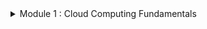 <details>
<summary> Module 1 : Cloud Computing Fundamentals </summary>
<br>
<details>
<summary> Understanding Cloud Concepts</summary>
<br>

<details>
<summary> The Changing Role of the Data Center </summary>
<br>
  
**What is cloud?**

Cloud computing is a technology that allows individuals and businesses to access and store data and applications over the internet instead of on a local computer or server.

**On-Demand Self-Service**

Consumers can automatically provision resources as needed without direct interaction with the cloud service provider. They can access additional compute power, storage, new websites, or database services on demand. This flexibility allows them to expand or reduce services without requiring human assistance from the provider.

**Broad Network Access**

Services are accessible across the network from various devices, including client devices and traditional servers. These cloud-based resources can be accessed via local on-premises networks, the internet, or both, making them potentially globally accessible

**Resource Pooling**

The cloud service provider (CSP) pools resources in a multitenant model and dynamically allocates them on demand, abstracting the specific distribution of hardware from consumers. CSPs manage and optimize network, storage, and compute capabilities, ensuring consumers can access these resources without knowing or caring about their physical locations, which may change with each use.

**Rapid Elasticity**

Resources in cloud computing are provisioned and released to match demand, either automatically or manually. Unlike traditional capital expenditures for fixed server resources, cloud-based resources are dynamically allocated, ensuring efficient utilization. This is especially beneficial for businesses with fluctuating resource needs, such as retail with seasonal demand spikes, as they no longer need to purchase and maintain underutilized servers.

**Measured Service**

Cloud service providers (CSPs) meter resource utilization, enabling efficient and dynamic allocation. This metering allows CSPs to accurately bill consumers for the exact amount of resources consumed.

</details>

<details>
<summary> Cloud Computing Ecosystems </summary>
<br>

**Consumers of Services**

Everyday end-users utilize cloud services in their daily business activities without needing to understand the underlying infrastructure.

Examples include:

**Microsoft OneDrive**: A file hosting and synchronization service for storing and sharing files accessible from PCs, Macs, and mobile devices.

**Google Drive**: A cloud storage and file backup service offering free storage, collaboration on documents, and file sharing.

**iCloud**: A cloud storage service by Apple for storing photos, videos, documents, and other files, accessible across Apple devices.

**Providers of Services**

Cloud providers offer a wide range of services, from infrastructure to applications and tools. 
Prominent providers include:

**Amazon Web Services (AWS)**: A comprehensive platform by Amazon offering computing power, storage, databases, networking, analytics, machine learning, and more.

**Microsoft Azure**: A cloud computing platform by Microsoft for building, deploying, and managing applications and services via Microsoft-managed data centers.

**Google Cloud Platform (GCP)**: A suite of cloud services by Google, providing infrastructure, storage, AI, machine learning, data analytics, and more.

**IBM Cloud**: A collection of services by IBM offering IaaS, PaaS, and SaaS solutions, as well as tools for data analytics, AI, and blockchain.

**Oracle Cloud Infrastructure**: An IaaS platform by Oracle with services including compute, storage, networking, database, and applications, focused on enterprise workloads.

**Alibaba Cloud**: The cloud computing arm of Alibaba Group, offering a wide range of services including computing, storage, networking, database, AI, and security, with a strong presence in the Asia-Pacific region.

**Designer of Services**

These companies specialize in designing and implementing cloud technologies, often within specific cloud ecosystems or to enhance packaged cloud applications:

**Accenture**: Offers cloud consulting and implementation services, helping businesses deploy cloud solutions and manage cloud environments effectively.

**Deloitte**: Provides cloud technology consulting services, assisting organizations in developing cloud strategies, designing architectures, and implementing cloud solutions across various industries.

**Capgemini**: Offers cloud transformation services, helping businesses design and implement cloud architectures, optimize cloud environments, and drive digital transformation using cloud technologies.

**IBM**: Provides cloud consulting and design services, specializing in hybrid cloud architectures, cloud-based application development, and integrating emerging technologies like AI and blockchain.

**PricewaterhouseCoopers (PwC)**: Offers cloud technology consulting services focused on cloud strategy, optimization, compliance, and security, helping businesses navigate cloud environments effectively.

**Cognizant**: Provides cloud technology services, assisting organizations with cloud solution design, application migration, and optimizing cloud infrastructure for improved performance.

**Wipro**: Offers cloud consulting and implementation services, helping businesses develop cloud strategies, build cloud-native applications, and ensure seamless integration across cloud platforms.

**Tata Consultancy Services (TCS)**: Provides cloud technology solutions, specializing in cloud strategy development, architecture design, and implementing cloud-based applications and services.

**Infosys**: Offers cloud consulting and implementation services, assisting businesses in designing, migrating, and optimizing cloud solutions to enhance operational efficiency and scalability.

**DXC Technology**: Provides cloud consulting and implementation services, focusing on cloud architecture design, application migration, and managing cloud environments for businesses.

</details>

<details>
<summary> Understanding Cloud Deployment Models </summary>
<br>

**Cloud Components and Clients**
There are three main components in a cloud services solution. The first component is the client platform from which the cloud services are being accessed. The second is the data center where the cloud services are being hosted. The final component is the network connection between those two points.

Cloud Service Component  Role

CSP data center          Hosts cloud services

Client                   Means of access to cloud services for consumer

Network                  Path between cloud services and client devices

Leading cloud service providers like Microsoft and Amazon operate extensive global networks of data centers. These facilities are engineered with redundancy to ensure continuous power supply, internet connectivity, and physical security. Within these data centers, cloud services are hosted, offering diverse functionalities.

Cloud services cater to a broad spectrum of users, including individuals and businesses, across various platforms. These services encompass storage, email, e-commerce, office suites, and development environments. Users access these services from devices such as phones, tablets, computers, IoT devices, and servers, running operating systems like Windows, macOS, Linux, iOS, and Android.

Cloud infrastructure can be managed internally by an organization or outsourced to a CSP that serves multiple clients. Hybrid solutions combine these approaches. Network connections linking client devices to CSP data centers can be private, public via the internet, or cellular, tailored to specific organizational needs.

Deployment models include:

**Public Cloud**: Managed by a CSP, serving external customers who share resources.

**Private Cloud**: Dedicated to a single organization, offering enhanced control and privacy.

**Hybrid Cloud**: Combines public, private, or community deployments to optimize flexibility and performance based on varying needs.

![image](https://github.com/Thuthukanii/Cloud-Computing/assets/104025247/6e82434d-cf3a-41ba-bad1-d95c1bc40d22)

**Public Cloud**

The public cloud is a comprehensive set of hardware, networking, storage, services, applications, and interfaces managed by third-party providers for use by businesses and individuals. Customers access these services via subscription models, paying for usage rather than owning physical infrastructure.

Cloud service providers (CSPs) create scalable data centers that abstract underlying infrastructure details from consumers. Resources are dynamically allocated to meet current demand, offering flexibility and scalability. Public clouds provide extensive options for computing, storage, and specialized services like GPUs for data science and application development.

Public cloud offerings include APIs, security features, and specialized infrastructure tailored to diverse workload requirements. While typically multi-tenant, some providers offer dedicated instances for customers needing physical isolation due to governance or compliance requirements, though this may not yield the same cost savings as multi-tenancy.

Major public cloud vendors like Amazon and Microsoft are synonymous with cloud computing, although they also provide private cloud deployment options alongside their public offerings.

**Private Cloud**

A private cloud is a dedicated set of hardware, networking, storage, services, applications, and interfaces owned and operated by an organization for exclusive use by its employees, partners, or customers. It can be managed internally or by a third party solely for one enterprise, providing complete control over deployment while leveraging cloud benefits. This model is favored by large enterprises seeking stringent control, governance, security, and compliance, operating behind a firewall and not accessible to the public.

Public cloud vendors are increasingly offering on-premises appliances that mirror their cloud services, installed within customer data centers behind firewalls. These appliances provide scalability, cost-efficiency, and cloud advantages while maintaining data on-site. The deployment model may involve vendor-managed appliances billed like public cloud services, or customer-owned appliances for greater control and maintenance.

This approach addresses security concerns and regulatory requirements that may restrict the use of public cloud, such as in industries like banking where data confidentiality is critical.

</details>

<details>
<summary> Hybrid Cloud </summary>
<br

A hybrid cloud environment combines private cloud infrastructure with public cloud services, integrating them to address business needs effectively. The goal is to create a unified, automated, and well-managed computing environment where end-users seamlessly access technology services without distinguishing between on-premises and cloud resources.

Multicloud refers to using multiple public cloud services within an organization. Initially driven by different teams or units adopting various public clouds, multicloud environments require management for visibility, control, and operational efficiency across platforms.

Corporate computing involves integrating multiple public services with private clouds and data centers to enhance overall computing capabilities. Not all mixed cloud usage scenarios qualify as hybrid or multicloud environments:

**Not Hybrid/Multicloud**:

Using a public cloud service for isolated development without integration with private cloud or data center.
Utilizing a SaaS application without data movement to internal data centers.
Standardizing different divisions on separate public clouds without inter-cloud operations.

**Hybrid/Multicloud**:

Integrating public development platforms that exchange data with private cloud or data center applications.
Leveraging SaaS applications that interact with private or data center resources.
Designing business processes as services to connect multiple cloud environments seamlessly.
Ingesting data from various cloud sources into a SaaS analytics platform.
Flexibly moving workloads across public clouds based on cost or performance considerations.
  
</details>

<details>
<summary> Cloud Within a Cloud (Virtual Private Cloud) </summary>
<br

A Virtual Private Cloud (VPC), also known as Cloud Within a Cloud, involves hosting an organization's cloud services within a public cloud provider's infrastructure but in an isolated segment. This segment ensures that the organization's resources are private and not shared with other companies, while the public cloud environment provides scalability and flexibility.

**Key points about Virtual Private Cloud (VPC)**:

Definition: A VPC is a logical isolation of cloud services within a public cloud provider's infrastructure.

Isolation: Resources are segregated to ensure privacy and security, though they reside within a public cloud.

Administration: The organization retains full administrative control and responsibility over its VPC resources.

Scalability: VPCs leverage the scalability of the public cloud infrastructure, accommodating varying resource demands.

Comparison with Private Cloud: Differs from a private cloud, which involves physical isolation in a dedicated data center or infrastructure, potentially limiting scalability compared to VPCs.

Virtual Private Clouds are examples of single-tenant deployments within a public cloud setting, offering organizations both the benefits of public cloud scalability and the privacy of dedicated resources.

**Multitenancy**:
Multitenancy is the model used in public cloud deployments where multiple consumers, known as tenants, share computing resources managed by a CSP. This shared resource utilization contrasts with VPC deployments where resources are isolated for individual organizations. Multitenancy enables cost benefits through efficient resource sharing among multiple users within the same cloud infrastructure.

**Multi-cloud**:
Multi-cloud refers to various configurations where organizations use services from multiple public cloud providers (such as AWS and Azure) and possibly from a private cloud infrastructure. This approach reduces dependence on a single vendor, enhances service flexibility and choice, allows better control over data geographic location, and improves disaster mitigation capabilities.

</details>

<details>
<summary> Cloud Delivery Methods </summary>
<br

**Cloud Service Models Overview**:

Cloud computing simplifies operations by offloading responsibilities traditionally managed in a client-server model. Instead of purchasing and managing complex hardware, companies can delegate these tasks to a Cloud Service Provider (CSP), adjusting resource usage as needed.

**Infrastructure as a Service (IaaS)**:

Description: Provides hardware infrastructure on demand, including servers, storage, networking, and virtualization resources.

Responsibilities:
Consumer: Manages the operating system, applications, and data hosted on the virtual machines.
CSP: Handles physical hardware management, firmware updates, and ensures hardware compatibility.
Examples: AWS EC2, Microsoft Azure VMs, Rackspace, Digital Ocean.

**Platform as a Service (PaaS)**:

Description: Offers a platform for developing, testing, and deploying applications without managing underlying infrastructure.

Responsibilities:
Consumer: Develops and maintains applications and data hosted on the platform.
CSP: Manages the underlying infrastructure, runtime, middleware, and development tools.
Examples: Google App Engine, Heroku, Microsoft Azure App Services, AWS ElasticBeanstalk, Salesforce.

**Software as a Service (SaaS)**:

Description: Delivers software applications over the internet on a subscription basis, eliminating the need for installation and maintenance by the user.

Responsibilities:
Consumer: Uses the application and its data without managing underlying infrastructure, operating system, or software updates.
CSP: Manages all aspects of the application, including infrastructure, software updates, security, and data.
Examples: Salesforce, Google Workspace (formerly G Suite), Microsoft Office 365 WebEx, Dropbox, Netflix.

Each cloud service model offers varying levels of control and responsibility, catering to different user needs from infrastructure provisioning to fully managed applications, facilitating scalable and flexible IT solutions.
  
</details>

<details>
<summary> The Computing Resources Life Cycle </summary>
<br

Cloud computing revolutionizes IT infrastructure management by enabling users to lease computing resources on-demand, paying only for what they use. This contrasts sharply with traditional data centers where hardware must be purchased upfront, regardless of actual usage.

Self-Service Provisioning and Elasticity:

**Self-Service**: Cloud consumers can instantly select, configure, and deploy services through a user-friendly interface, bypassing lengthy procurement processes typical in traditional IT setups.

**Elasticity**: Cloud resources can dynamically adjust their capacity to match demand. For example, storage can expand or contract based on data volume, optimizing costs and performance.

Dynamic Workload Management:

Workloads in cloud environments are independent services or collections of code. Proper workload management involves selecting the right cloud environment (public, private, or hybrid) based on performance, compliance, and legacy system integration needs.

**Multicloud Strategy**: Leveraging multiple cloud providers allows organizations to optimize performance, reliability, and cost across different geographic regions or service levels.

Lifecycle and Optimization:

**Data and Application Lifecycle**: Understanding how applications and data move through different stages of demand (increasing or decreasing) helps in optimizing resource allocation and cost management.

**Migration and Integration**: Efficient management requires seamless integration across hybrid or multicloud environments, ensuring data security, governance, and operational continuity.

Management Services:

**Network Monitoring**: Ensures uptime and performance of cloud applications by monitoring and managing network resources.

**Health Monitoring**: Proactively identifies and resolves potential issues in application and workload performance.

**Security and Governance**: Protects applications and data across cloud environments, ensuring compliance with regulatory requirements.

**Data Management**: Facilitates seamless data movement and integration between cloud and on-premises environments.

**Interface Integration**: Ensures smooth operation and communication between different cloud services and environments.

Cloud computing’s flexibility and scalability empower organizations to optimize IT operations, enhance agility, and strategically manage resources across diverse cloud platforms.
  
</details>

<details>
<summary> The Changing Role of Data Center </summary>
<br

**Data Center Persistence**:

Data centers remain crucial for medium and large companies managing systems of record like accounting and inventory.
They often evolve in an unplanned manner, supporting varied hardware, OS, and applications, leading to high maintenance costs.

**Virtualization and Efficiency**:

Virtualization improves efficiency by decoupling software from hardware, making management easier.
Despite improvements, cloud computing offers further transformation possibilities.

**Hybrid Cloud Strategy**:

A hybrid cloud strategy considers the traditional data center, private, public, and multicloud environments.
It integrates various cloud services to optimize workload management and data governance.

**Security Considerations**:

Public clouds now offer sophisticated security, often surpassing traditional data centers prone to internal threats.
Certain workloads and sensitive data may still need to remain on-premises due to legacy dependencies or regulatory requirements.

**Private Cloud Evolution**:

Companies create private clouds for efficient, automated environments with self-service portals for developers.
These environments support rapid development and experimentation without extensive initial funding.

**Public Cloud Benefits**:

Public clouds are suitable for scalable, temporary projects, avoiding the need for additional hardware.
Examples include retail expansions and SaaS applications for CRM and HRM, enabling faster data access and operational agility.

**Hybrid Cloud Integration**:

Hybrid clouds combine public cloud accessibility with private cloud security and compliance.
For instance, financial services may use a hybrid cloud to meet legal data storage requirements while offering global services.

**Virtualization and Private Cloud as Stepping Stones**:

Companies use private clouds to manage virtual machine sprawl and prepare applications for the public cloud.
This approach minimizes risks and establishes a hybrid cloud setup, balancing modern and legacy systems.

In summary, the role of the data center is evolving with hybrid cloud strategies, leveraging both private and public cloud benefits while addressing security, compliance, and legacy application needs.

</details>
</details>

<details>
<summary> Embracing the Business Imperative</summary>
<br>

<details>
<summary> Understanding IT Transformation </summary>
<br>

**Understanding IT Transformation**

With the rise of commercial cloud computing vendors and services, the role of IT is evolving significantly. Traditionally, IT had complete control over computing resources, but now it is responsible for providing oversight, management, and evaluation of various options. IT must integrate processes and data across different areas and ensure security and compliance.

IT now oversees both cloud and on-premises services, necessitating transition plans for outdated applications. IT operations must ensure consistent and predictable performance in hybrid and multicloud environments.

Historically, IT organizations spent a significant amount of time maintaining legacy applications in data centers, delaying support for innovative initiatives. As a result, business leaders grew frustrated with the slow pace of IT. Some companies have invested in cloud technologies and application modernization to transform aging applications, leading successful organizations towards a path of transformation driven by cloud services.
  
</details>

<details>
<summary> Escaping the IT Legacy Trap </summary>
<br>

**Escaping the IT Legacy Trap**

Legacy applications, crucial for managing core business processes like payment services and customer management, are often challenging to update due to their architectural foundation. These applications are typically monolithic with dependencies on other applications, making them difficult to modernize.

Simply moving these legacy applications to a cloud platform is tempting but is often expensive and unproductive. Legacy applications from sectors such as banking or retail may not be compatible with modern architectures. Moving them to the cloud requires relocating all dependent applications and substantial computing and storage resources, offering no strategic advantage due to their outdated code.

The solution is to transform and modernize these applications. This involves removing dependencies and redesigning the application as a set of modular services. Frequently used services should be written once and reused when possible. Modernizing legacy applications is essential to harness the innovation benefits of the cloud.

</details>

<details>
<summary> Preparing for the Cloud </summary>
<br>

**Preparing for the Cloud**

Adopting a cloud strategy requires not just technical changes but significant cultural shifts. While developers and business leaders may be eager to adopt cloud services, IT organizations can be resistant. Rushing into cloud adoption without a plan, particularly without addressing compliance and security requirements, can lead to trouble.

Education is key: everyone must understand what the cloud can and cannot do and how it can redefine business operations. Successful cloud adoption requires collaboration between IT and business units, balancing freedom with the need for management. Clear, agreed-upon guidelines are essential.

Adopting a cloud strategy involves new practices, skills, and roles. Modernizing applications, choosing appropriate SaaS solutions, and creating beneficial licensing agreements are critical steps. DevOps and agile methodologies, suited to the cloud, should be embraced.

The shift to cloud affects all parts of a company, requiring adjustments in roles and skills. Implementing this cultural change is challenging and time-consuming. Pilot projects, expert training, and hiring experienced cloud professionals can facilitate this transition.

After preparation, cloud technologies can be deployed in private, hybrid, public, or multicloud contexts. Continuous learning and process adjustments will be necessary. IT staff will have opportunities to upgrade their skills, leading to new opportunities. Cleaning up legacy data centers and fostering a cloud-centric culture increases the chances of success.

Ultimately, cloud technologies are essential for creating business agility and flexibility, supporting business processes effectively.

</details>

<details>
<summary> Building for Innovation </summary>
<br>

**Building for Innovation**

The cloud facilitates connections among employees, partners, and customers, breaking down traditional boundaries within business units and with external stakeholders. Enhancing communication, feedback, and transparency is crucial for success, as seen in improved supply chain transparency.

As IT transforms to guide cloud strategy, it becomes an agent of change. Utilizing well-defined cloud services and standard APIs enables rapid development of innovative applications and services to support partners and suppliers. Businesses can pilot new services with selected partners, iterating based on feedback, allowing experimentation with new business models without significant capital investment.

Connecting an organization’s ecosystem tightly increases the need to manage diverse data sources as a single pool of information, requiring careful planning. Freed from traditional constraints, these integrated applications, processes, and data services offer compelling business benefits.

Previously, integrating customers and partners required complex software and significant time. Cloud technologies, with common APIs and services, now enable efficient ecosystem integration without separate computing environments. Established cloud infrastructure standards facilitate quicker business transformation, enhancing revenue and satisfaction.

</details>

<details>
<summary> The Business Imperatives </summary>
<br>

**The Business Imperatives**

In the past, businesses could develop applications and computing platforms that lasted for decades. Today, advances in cloud services have changed this competitive environment. New companies can leverage inexpensive cloud services to build, test, and launch innovative services quickly, potentially overtaking established markets without the burden of legacy systems.

Modernizing IT is essential to stay competitive. By implementing a well-defined cloud strategy through collaboration across the business, organizations can streamline IT operations, modernize critical applications, and move key workloads to the cloud. This allows informed decisions on which workloads remain on-premises and which move to the cloud.

Management teams must ensure cloud services meet security, governance, and stability guidelines, often supporting multiple clouds while limiting vendor numbers for manageability. A solid cloud strategy prepares the company to innovate and protect customer and partner relationships, creating a competitive advantage.

</details>

<details>
<summary> Optimizing Your Existing Business </summary>
<br>

**Optimizing Your Existing Business**

Before rushing to establish a cloud strategy, consider how your business interacts with its customers, who likely already consume cloud services. Customers expect you to use cloud services as part of your business strategy, enabling you to meet their needs for rapid change. Without the agility of a cloud platform, you risk losing customers to more responsive providers.

For instance, a century-old furniture business faces competition from new cloud-based online furniture companies that offer a wide selection of products with fast, free shipping. To compete, the physical store can adopt a hybrid model: maintaining the in-store experience while offering cloud-based services. This approach allows customers to order online, pick up in-store, and see products before purchasing.

The store can leverage its community ties and best practices, integrating cloud services to expand offerings, collect data on customer preferences, and innovate with custom-built furniture from local artisans. By blending traditional strengths with cloud capabilities, the furniture store can remain competitive and responsive to customer needs.

</details>

<details>
<summary> Modern Development and Deployment Strategies </summary>
<br>

**Modern Development and Deployment Strategies**

Moving to an innovative cloud strategy involves adopting DevOps, which combines modern application development and deployment techniques. DevOps uses an agile, iterative development process focused on customer needs and success metrics.

Key aspects include ensuring the software is intuitive, encourages engagement, is modular and flexible, and performs well across different cloud platforms and on-premises environments. DevOps streamlines development and deployment, enabling continuous delivery of new features without waiting for a new release cycle.

For example, with DevOps, a custom suit tailoring SaaS application can quickly add a feature allowing customers to get design approvals before production. Instead of bundling this feature in a future release, it can be developed, tested, and deployed in days, enhancing responsiveness and customer satisfaction.

</details>

<details>
<summary> Revisiting Your Business Model </summary>
<br>

**Revisiting Your Business Model**

The cloud enables businesses to easily adapt or experiment with new ideas, transforming their business models. Historically, software services were essential but not growth drivers. This has changed with the success of companies like Uber, Airbnb, and Netflix, which leverage sophisticated cloud-based services to quickly build and modify applications and use data to understand customer expectations.

Modern businesses must continually re-examine and potentially change their business models to stay competitive. Even if a business optimizes its data center, relationships, and practices, it must remain vigilant as competitors look for weaknesses to exploit. Regularly revisiting and innovating the business model is crucial for sustained success.

</details>

<details>
<summary> Transforming the Business Model </summary>
<br>

**Transforming the Business Model**

Smart businesses embrace breaking and experimenting with their business models, and the cloud offers the perfect environment for such innovation. The cloud's agility and flexibility allow businesses to test new ideas, like offering products as services, with minimal risk.

Business models consist of various adjustable characteristics that define how a company operates and interacts with customers and partners. Businesses can leverage the cloud to explore new market segments, offer trial products, and manage customer interactions, thus transforming their ability to quickly adapt and grow.

Significant changes to a business model are challenging but worthwhile for reinventing and finding new opportunities. The cloud enables experimentation with new approaches by setting up smaller, controlled tests or even subsidiary divisions. Successful experiments can be scaled up, while unsuccessful ones can be easily terminated, allowing continuous innovation and adaptation to meet business needs and customer demands.

</details>
</details>

<details>
<summary> Architectural Consideration for the Cloud Environment </summary>
<br>

<details>
<summary> Rethinking the Type of Constituents Your Cloud Serves </summary>
<br>
  
In the cloud ecosystem, there are key roles that shape how cloud architecture is viewed and implemented:

**Cloud Consumers**: These are individuals or groups within a business that use cloud services to accomplish tasks, such as developers using public cloud computing services. Their main responsibility is selecting the right set of services to meet business needs without worrying about the detailed architecture of each element. They need to avoid creating isolated silos by using containerization and microservices.

**Direct Customers**: These users interact directly with services created by a business within a cloud environment, unaware that the services run on a public or private cloud.

**Cloud Service Providers**: These can be commercial vendors selling services to cloud consumers or internal providers creating services for their own employees, partners, and customers. Providers must focus on architecting elements, building optimized applications and services, and ensuring consistency and support for customers.

The organization’s role as either a cloud consumer or provider influences its cloud architecture planning. Cloud consumers focus on integrating the right services, while cloud providers concentrate on creating a robust and consistent environment.

The National Institute of Standards and Technology (NIST) Cloud Reference Model illustrates the necessary cloud services. It emphasizes the importance of integrating applications, middleware, infrastructure, and services, and highlights the role of cloud auditors for oversight.

Cloud service providers need to manage and support various cloud models through service orchestration to avoid isolated silos. They must ensure the environment is managed effectively, supporting business needs, configurations, resource allocation, interoperability, and service portability.

</details>

<details>
<summary> Planning for Deployment </summary>
<br>

The hybrid cloud is not a single architectural model but a combination of various services on different platforms. It requires understanding the relationships among distributed services rather than viewing them as a unified system. Key considerations for an effective hybrid cloud architecture include:

**Latency and Performance**: Monitoring and measuring the entire environment is crucial to ensure efficient performance and manage latency issues. Services need to be placed appropriately based on their latency requirements and the nature of their interactions.

**Security**: Security requirements must be considered from the beginning, ensuring the protection and privacy levels demanded by customers are met. Different types of environments will have varying security needs.

**Governance**: Governance requirements, including industry best practices and legal guidelines for data handling, influence hybrid cloud planning. This may involve selecting appropriate partners and ensuring data storage and processing comply with regional regulations.

**Reliability in the Context of Change**: The hybrid cloud should support change, such as adding new services or partners, and maintain reliability. It should be architected to adapt to business, performance, and customer needs, often involving a mix of data center, private cloud, and public cloud services.

Microservices and containers can help reduce latency by tightly coupling services and leveraging APIs and caching techniques. A well-architected hybrid cloud environment, based on best practices and sound engineering principles, can manage distributed services efficiently, balancing performance, security, governance, and reliability.

</details>

<details>
<summary> Setting the Right Policies and Business Rules </summary>
<br>

In a hybrid cloud environment, policies and business rules must be integrated architecturally to ensure they are operational across all components, unlike the straightforward implementation in an on-premises environment.

For example, if a policy requires that personal data about French customers be stored on a physical server in France, this policy should be designed as a middleware service. This service controls data movement based on predefined rules and conditions, rather than implementing each rule and policy within every component of the hybrid environment. This approach ensures consistency and compliance across the entire hybrid infrastructure.

</details>

<details>
<summary> Navigating the Choices in a Hybrid World </summary>
<br>

The hybrid cloud environment allows you to select the right service for the right task, based on business and architectural requirements. To achieve the right balance of services, consider the following:

Business Requirements: Start by understanding the collection of business requirements and match them to an architectural approach.

Service Level Requirements: Choose platforms that meet the service level requirements of your business. For real-time performance and guaranteed uptime, opt for a public service with sophisticated Quality of Service (QoS) or a private service controlled by your company.

Service Type and Interaction: Decide which services need to interact with each other and which ones can operate as stand-alone services. For example, a SaaS environment is suitable for customer relationship management, where availability and manageability are crucial.

Optimization: Aim for a highly optimized environment that meets the needs of your customers. This involves carefully selecting and integrating services to ensure they align with both business processes and technical requirements.

</details>

<details>
<summary> Optimizing for Workloads </summary>
<br>

Optimizing workloads across different environments is a fundamental principle of hybrid cloud computing, crucial for meeting customer requirements. Key strategies include:

Workload Optimization and Balancing: Begin with workload optimization and balancing to ensure efficient resource utilization and customer satisfaction.

Interoperability through Federation: Use federation to link different environments at the interface level, enabling interoperability. This involves creating common interfaces across public and private cloud services, allowing seamless access to data and business services across different environments and networks.

Portability and Interoperability Challenges: Recognize that true portability and interoperability of workloads across hybrid cloud environments are still in early stages. Continue to develop and adopt standards and practices that facilitate these capabilities over time.

By focusing on these principles, organizations can better manage and optimize their hybrid cloud environments to meet diverse business needs and customer expectations.

</details>

<details>
<summary> Supporting a Dynamic Life Cycle </summary>
<br>

Cloud computing differs significantly from traditional computing in its life cycle, focusing on abstraction and service-oriented architecture. Key aspects of supporting a dynamic life cycle in a hybrid cloud environment include:

Architecting for Change: The cloud environment is designed to support changes in user numbers, applications, and workloads. This flexibility is crucial for handling shifts, such as supporting 100 developers on a temporary project.

**Dynamic Architectural Model**: A cloud environment speeds up application development and deployment, facilitating better collaboration between developers and deployers. It also simplifies provisioning additional capacity or adding users, especially during events like acquisitions.

**Security as a Service**: Security can be easily updated and modified within the cloud, making it more adaptable to changing requirements.

Considerations for a Dynamic Life Cycle:

**Services-Based Model**: Break down traditional silos of applications, processes, and services to create a cohesive environment.

**Flexibility**: Minimize dependencies to facilitate the addition of new cloud services and advancements.

**Performance**: Ensure the architecture meets performance requirements for excellent customer experiences.

**Governance**: Maintain a predictable, safe, and well-governed environment to support long-term business operations.

By focusing on these principles, organizations can better manage the dynamic life cycle of cloud computing, ensuring agility and responsiveness to changing business needs.

</details>

<details>
<summary> Managing SaaS Applications </summary>
<br>

**Managing SaaS Applications**

Overview:
Businesses increasingly use SaaS (Software as a Service) applications provided by third-party vendors, often resulting in the use of numerous such applications within a single company. This widespread adoption presents several challenges for IT management.

Key Challenges:

Uncontrolled Adoption:

Employees can independently sign up for SaaS applications, leading to potential loss of control.
For example, employees might use Google Drive or Dropbox for file sharing, bypassing email limits, and creating security risks.

Varied Quality and Security:

Not all SaaS applications are equal; some lack the necessary governance and audibility.
Consumer-focused applications may have vulnerabilities that can put businesses at risk.

Shadow IT:

Business units often use various SaaS applications without IT's knowledge, a practice known as shadow IT.
The cloud has accelerated this phenomenon.

Solutions and Strategies:

Collaboration and Oversight:

IT should collaborate with business units to establish acceptable SaaS applications.
A working group of IT and business leaders can agree on vetted, secure, and reliable SaaS tools.
This approach allows for negotiating better prices and support.

Proactive IT Involvement:

IT should create an approved library of SaaS tools that employees can access.
Encourage employees to report unmet needs and provide quick solutions, enhancing engagement and satisfaction.

IT's Role in SaaS Management:

While external SaaS applications are maintained by their vendors, IT must still ensure they are operational.
IT should act as an advocate for users, coordinating with SaaS vendors and cloud providers during outages to minimize user impact.

Optimizing SaaS Management:

Cost, Productivity, and Security:
Review and monitor SaaS usage to identify and mitigate risks to intellectual property and security.
Understanding usage patterns can lead to better licensing agreements and integration of tools for improved business operations.

Example Scenario:

A company using a cloud-based office productivity suite experienced a major outage, impacting all employees.
IT faced backlash despite the outage being a vendor's responsibility.
IT must ensure failover solutions are in place to maintain continuous access to critical tools.

Cloud Access Management (CAM):

CAM allows for specific rights and governance over SaaS application access.
IT can manage who uses which applications and what data they can access, enhancing security and control.
Conclusion:
Effective management of SaaS applications requires proactive IT involvement, collaboration with business units, and continuous monitoring to ensure security, cost-efficiency, and operational continuity.

</details>

<details>
<summary> Managing External Cloud Resources </summary>
<br>
  
Managing External Cloud Resources
Overview:
Businesses utilize various external or public cloud resources such as virtual machines, storage for backups, and databases for big data activities. These resources are fundamental for creating applications and fall under the responsibility of software developers.

Key Points:

Importance of Understanding Usage:

Management should focus on understanding who uses cloud services.
Cloud service management is typically handled by IT and software development organizations.
Visibility and Control:

Like SaaS applications, cloud resources must be controlled to ensure visibility into their usage.
Management challenges include identifying suitable services, verifying their performance, security, and cost, and ensuring exclusive use of chosen services.
Selection and Integration:

Consistent use of a selected service avoids redundant costs and investments.
Development organizations, having technical knowledge, should drive the management of these resources.
Cycle for Approval, Use, and Reuse:

Identify Requirements:

Define the functional requirements of the software being developed.
Research Cloud Resources:

Look for suitable resources from existing cloud providers used by the business.
Consider other providers if needed, supporting a multicloud approach.
Testing:

Conduct pilot tests to verify that the resources meet functional requirements.
Form Business Relationships:

If testing is successful, establish a relationship with the service vendor and access the production version of the resource.
If unsuccessful, repeat the search or consider building the resource internally.
Documentation:

Document the new service and make it available to the full development organization.
Regular Review:

Periodically review existing resources and their requirements.
If there are changes, revisit the resource selection process.
Importance of Self-Service:

Catalogue of Approved Resources:
Creating a catalogue of approved computing resources is essential for consistent and predictable management.
Ease of Use:
The company must make it easier for employees to use the company’s catalogue rather than going to external cloud providers.
Proactively understanding and meeting development needs ensures the catalogue remains relevant and useful.
Conclusion:
Managing external cloud resources effectively requires visibility, control, and a proactive approach to meet development needs. Creating a comprehensive catalogue of approved resources ensures consistent, efficient, and secure use of cloud services.

</details>

<details>
<summary> Service Level Agreements (SLAs) </summary>
<br>

Service Level Agreements (SLAs)
Overview:
Service Level Agreements (SLAs) are contractual agreements between cloud service providers and customers, detailing the expected performance and responsibilities. SLAs cover aspects such as availability, accuracy, response time, throughput, and security, which are essential for meeting performance requirements.

Key Elements of SLAs:

Scope and Responsibilities:

SLAs specify what the provider delivers and outline customer responsibilities.
Providers accept responsibility in limited situations, such as service misconfiguration or direct security breaches.
Performance Metrics:

SLAs include performance claims like uptime percentages.
Higher uptime percentages (more nines) translate to more expensive services.
Table of Downtime Based on System Availability:
90% (one nine): 36.53 days/year
99% (two nines): 3.65 days/year
99.9% (three nines): 8.77 hours/year
99.99% (four nines): 52.6 minutes/year
99.999% (five nines): 5.26 minutes/year
99.9999% (six nines): 31.56 seconds/year
Handling Ambiguities:

Grey areas like natural disasters or third-party outages may not be covered.
Providers may not be liable for lost business, often offering only service refunds during outages.
Verification and Enforcement:

Performance claims are verified by consumers and third-party auditors.
Failure to meet SLAs can justify contract cancellation.
Addressing Poor Cloud and Computing Behaviors:

User Behaviors:

Risky behaviors, like weak passwords, can compromise security.
IT organizations must ensure robust security practices and employee education.
Device and Access Management:

Governance strategies, including role-based access control (RBAC), manage which systems employees can access.
Companies must control data access and modification based on job roles.
Social Media Risks:

Sharing corporate information on social media can pose security risks.
Employees must be aware of the dangers of sharing proprietary information outside company boundaries.
Conclusion:
SLAs are crucial for defining cloud service performance and responsibilities, ensuring reliability and security. Effective management of SLAs, user behaviors, and access controls is vital for maintaining secure and efficient cloud environments.

</details>

<details>
<summary> Managing Internal Cloud Resources </summary>
<br>

Managing Internal Cloud Resources

Overview:
Internal cloud resource management is crucial for businesses delivering services to employees and business partners via private or hybrid clouds. These businesses act as private cloud providers and may also consume public cloud resources, becoming hybrid cloud operators.

Key Points:

Dual Role:

Businesses might provide internal cloud services while consuming public cloud resources, creating hybrid cloud environments.

Similar Issues to Public Cloud:

Issues such as self-service, Service Level Agreements (SLAs), and the approval of resources are equally critical in private and hybrid clouds.
The primary difference is the narrower scope of consumers within a single business compared to the diverse users of public cloud providers.

Critical Management Aspects:

Self-Service:

Offering a catalogue of approved resources for internal users is essential for consistency and predictability.

SLAs:

SLAs must be clearly defined to ensure performance and reliability for internal cloud services.

Approved Resources:

It is vital to select, test, and approve resources that meet the specific needs of the business and its users.

Conclusion:
Effective management of internal cloud resources, whether in private or hybrid cloud environments, involves addressing similar challenges faced by public cloud providers, with a focus on tailored solutions for internal consumers. Ensuring robust self-service options, clear SLAs, and approved resource management are key to successful internal cloud operations.

</details>

<details>
<summary> Managing a hybrid cloud environment </summary>
<br>

Leveraging Public and Private Clouds
Overview:
Businesses increasingly use a mix of public and private clouds, benefiting from scalability, flexibility, and performance. Public clouds now offer high security levels, but companies using private or hybrid clouds have even more stringent requirements. As cloud computing matures, the selection and security of applications and resources become more critical.

Key Points:

Hybrid Cloud Benefits:

Combining public and private clouds offers scalability, flexibility, and performance for internal computing consumers.
Stringent Security and Approval:

Mature cloud strategies involve selecting well-vetted applications and resources with thorough security measures.
In private or hybrid clouds, the approval process for resources is crucial to ensure they meet stringent requirements.
Self-Service in Hybrid Clouds:

Carefully curated cloud resources are ideal for self-service, pre-approved for business use with completed licensing or purchase.
These resources are tailored to the company's needs, supporting critical in-house applications.
A mature self-service hybrid cloud offers well-architected resources and applications as building blocks for a productive and secure data center.
Understanding the Role of Internal SLAs:

Defining Internal SLAs:

Internal SLAs formalize operational requirements for services and resources, helping ensure consumer satisfaction.
SLAs provide objective performance targets, aiding in identifying whether issues stem from applications or the underlying resources/services.
Monitoring and Responsibility:

Public cloud providers manage SLAs for their services, but response times may vary due to their broad customer base.
In private cloud environments, IT operations are responsible for monitoring and ensuring SLA compliance.
Companies running private clouds have a focused responsibility to ensure effective application, service, and resource performance, with executives often monitoring SLA adherence due to potential business impact.
Conclusion:
Effective management of hybrid and private clouds involves stringent security and thorough approval processes, particularly for self-service resources. Defining and monitoring internal SLAs is crucial for ensuring performance and reliability, with a dedicated focus on meeting the company's specific needs and maintaining operational excellence.

</details>

<details>
<summary> Managing Internal Services </summary>
<br>

Managing Internal Services

Overview:
As businesses increasingly rely on cloud computing, they are creating internal services delivered through private, public, or hybrid clouds. These services cater to consumers across various divisions within a company, each with differing technical expertise levels. Regardless of the cloud context, internal consumers expect reliable, secure, and professionally supported applications.

Key Points:

Support for Internal Applications:

Support may come from IT or a company-managed call center.
Companies need direct access to the computing environment to diagnose and resolve problems quickly.

Support for Cloud Customers:

Quick and efficient help is expected for internal consumers facing issues with cloud applications.
For third-party applications, third-party support is often required, but internal support should understand common issues.
Internal applications require development and support teams to work closely together to provide robust support.

Monitoring Resources in Hybrid Clouds:

In hybrid cloud environments, public cloud resources are used to augment private cloud services.
Ensuring these resources meet performance standards and SLAs is critical.

Monitoring Strategies:

Test Software in the Public Cloud:

Pros: Avoids impacting application performance.
Cons: Results may not be applicable to the application's actual performance.

Test Software in the Hybrid Cloud:

Pros: Results are consistent with application performance.
Cons: Testing impacts the infrastructure’s performance.

Utilize Dashboards and Operational Info:

Look for available performance information from the public cloud resources.

Instrument Hybrid Applications:

Log the actual performance of resources as delivered to the application.
This method is the most accurate and minimally impacts performance.

Automation and Notification:

Performance testing and reporting should be automated.
Implement a notification system to alert support teams of serious failures.

Conclusion:
Effective management of internal services in a cloud context requires robust support mechanisms and close collaboration between development and support teams. Monitoring hybrid cloud resources accurately and automating performance reporting are key to maintaining reliability and security.

</details> 
</details>
